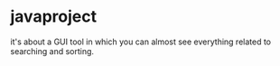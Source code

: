 # javaproject
it's about a GUI tool in which you can almost see everything related to searching and sorting.
